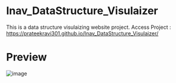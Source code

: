 # Inav_DataStructure_Visulaizer
This is a data structure visulaizing website project. 
Access Project : https://prateekravi301.github.io/Inav_DataStructure_Visulaizer/

# Preview
![image](https://github.com/PrateekRavi301/Inav_DataStructure_Visulaizer/assets/71365724/c18258d2-8d34-4be4-985d-e8582bd918de)


